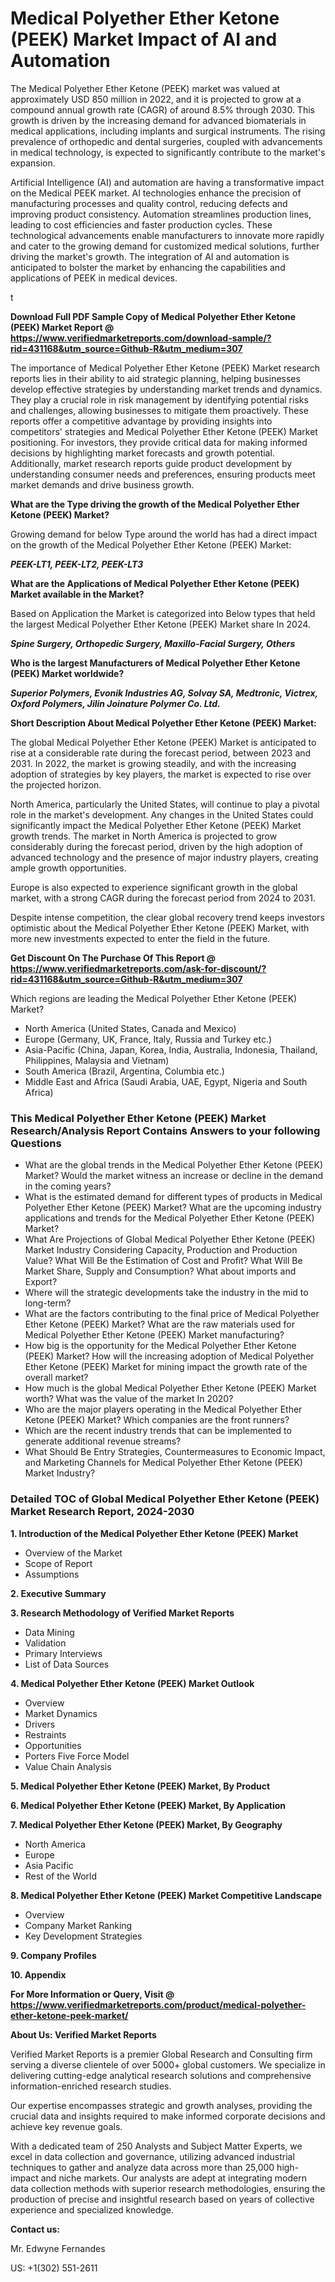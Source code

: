 <meta name="title" content="Global Medical Polyether Ether Ketone (PEEK) Market Impact of AI and Automation"><meta name="description" content="The Medical Polyether Ether Ketone (PEEK) market was valued at approximately USD 850 million in 2022, and it is projected to grow at a compound annual growth rate (CAG"><meta name="title" content="Medical Polyether Ether Ketone (PEEK) Market Size, Share, Scope, Trends, Growth, Opportunities, Analysis, Forecast"><h1>Medical Polyether Ether Ketone (PEEK) Market Impact of AI and Automation</h1><p>The Medical Polyether Ether Ketone (PEEK) market was valued at approximately USD 850 million in 2022, and it is projected to grow at a compound annual growth rate (CAGR) of around 8.5% through 2030. This growth is driven by the increasing demand for advanced biomaterials in medical applications, including implants and surgical instruments. The rising prevalence of orthopedic and dental surgeries, coupled with advancements in medical technology, is expected to significantly contribute to the market's expansion.</p><p>Artificial Intelligence (AI) and automation are having a transformative impact on the Medical PEEK market. AI technologies enhance the precision of manufacturing processes and quality control, reducing defects and improving product consistency. Automation streamlines production lines, leading to cost efficiencies and faster production cycles. These technological advancements enable manufacturers to innovate more rapidly and cater to the growing demand for customized medical solutions, further driving the market's growth. The integration of AI and automation is anticipated to bolster the market by enhancing the capabilities and applications of PEEK in medical devices.</p>t</p><p id="" class=""><strong>Download Full PDF Sample Copy of Medical Polyether Ether Ketone (PEEK) Market Report @ <a href="https://www.verifiedmarketreports.com/download-sample/?rid=431168&utm_source=Github-R&utm_medium=307" target="_blank">https://www.verifiedmarketreports.com/download-sample/?rid=431168&utm_source=Github-R&utm_medium=307</a></strong></p><p>The importance of&nbsp;Medical Polyether Ether Ketone (PEEK) Market research reports lies in their ability to aid strategic planning, helping businesses develop effective strategies by understanding market trends and dynamics. They play a crucial role in risk management by identifying potential risks and challenges, allowing businesses to mitigate them proactively. These reports offer a competitive advantage by providing insights into competitors' strategies and Medical Polyether Ether Ketone (PEEK) Market positioning. For investors, they provide critical data for making informed decisions by highlighting market forecasts and growth potential. Additionally, market research reports guide product development by understanding consumer needs and preferences, ensuring products meet market demands and drive business growth.</p><p><strong>What are the&nbsp;Type driving the growth of the Medical Polyether Ether Ketone (PEEK) Market?</strong></p><p id="" class="">Growing demand for below Type around the world has had a direct impact on the growth of the Medical Polyether Ether Ketone (PEEK) Market:</p><em><strong>PEEK-LT1, PEEK-LT2, PEEK-LT3</strong></em></p><strong>What are the&nbsp;Applications&nbsp;of Medical Polyether Ether Ketone (PEEK) Market available in the Market?</strong></p><p id="" class="">Based on Application the Market is categorized into Below types that held the largest Medical Polyether Ether Ketone (PEEK) Market share In 2024.</p><em><strong>Spine Surgery, Orthopedic Surgery, Maxillo-Facial Surgery, Others</strong></em></p><strong>Who is the largest Manufacturers of Medical Polyether Ether Ketone (PEEK) Market worldwide?</strong></p><p><em><strong>Superior Polymers, Evonik Industries AG, Solvay SA, Medtronic, Victrex, Oxford Polymers, Jilin Joinature Polymer Co. Ltd.</strong></em></p><p id="" class=""><strong>Short Description About Medical Polyether Ether Ketone (PEEK) Market:</strong></p><p>The global Medical Polyether Ether Ketone (PEEK) Market is anticipated to rise at a considerable rate during the forecast period, between 2023 and 2031. In 2022, the market is growing steadily, and with the increasing adoption of strategies by key players, the market is expected to rise over the projected horizon.</p><p>North America, particularly the United States, will continue to play a pivotal role in the market's development. Any changes in the United States could significantly impact the Medical Polyether Ether Ketone (PEEK) Market growth trends. The market in North America is projected to grow considerably during the forecast period, driven by the high adoption of advanced technology and the presence of major industry players, creating ample growth opportunities.</p><p>Europe is also expected to experience significant growth in the global market, with a strong CAGR during the forecast period from 2024 to 2031.</p><p>Despite intense competition, the clear global recovery trend keeps investors optimistic about the Medical Polyether Ether Ketone (PEEK) Market, with more new investments expected to enter the field in the future.</p><p id="" class=""><strong>Get Discount On The Purchase Of This Report @ <a href="https://www.verifiedmarketreports.com/ask-for-discount/?rid=431168&utm_source=Github-R&utm_medium=307" target="_blank">https://www.verifiedmarketreports.com/ask-for-discount/?rid=431168&utm_source=Github-R&utm_medium=307</a></strong></p>Which regions are leading the Medical Polyether Ether Ketone (PEEK) Market?</p><ul><li>North America (United States, Canada and Mexico)</li><li>Europe (Germany, UK, France, Italy, Russia and Turkey etc.)</li><li>Asia-Pacific (China, Japan, Korea, India, Australia, Indonesia, Thailand, Philippines, Malaysia and Vietnam)</li><li>South America (Brazil, Argentina, Columbia etc.)</li><li>Middle East and Africa (Saudi Arabia, UAE, Egypt, Nigeria and South Africa)</li></ul><h3 id="" class="">This Medical Polyether Ether Ketone (PEEK) Market Research/Analysis Report Contains Answers to your following Questions</h3><ul><li>What are the global trends in the Medical Polyether Ether Ketone (PEEK) Market? Would the market witness an increase or decline in the demand in the coming years?</li><li>What is the estimated demand for different types of products in Medical Polyether Ether Ketone (PEEK) Market? What are the upcoming industry applications and trends for the Medical Polyether Ether Ketone (PEEK) Market?</li><li>What Are Projections of Global Medical Polyether Ether Ketone (PEEK) Market Industry Considering Capacity, Production and Production Value? What Will Be the Estimation of Cost and Profit? What Will Be Market Share, Supply and Consumption? What about imports and Export?</li><li>Where will the strategic developments take the industry in the mid to long-term?</li><li>What are the factors contributing to the final price of Medical Polyether Ether Ketone (PEEK) Market? What are the raw materials used for Medical Polyether Ether Ketone (PEEK) Market manufacturing?</li><li>How big is the opportunity for the Medical Polyether Ether Ketone (PEEK) Market? How will the increasing adoption of Medical Polyether Ether Ketone (PEEK) Market for mining impact the growth rate of the overall market?</li><li>How much is the global Medical Polyether Ether Ketone (PEEK) Market worth? What was the value of the market In 2020?</li><li>Who are the major players operating in the Medical Polyether Ether Ketone (PEEK) Market? Which companies are the front runners?</li><li>Which are the recent industry trends that can be implemented to generate additional revenue streams?</li><li>What Should Be Entry Strategies, Countermeasures to Economic Impact, and Marketing Channels for Medical Polyether Ether Ketone (PEEK) Market Industry?</li></ul><h3 id="" class="">Detailed TOC of Global Medical Polyether Ether Ketone (PEEK) Market Research Report, 2024-2030</h3><p id="" class=""><strong>1. Introduction of the Medical Polyether Ether Ketone (PEEK) Market</strong></p><ul><li>Overview of the Market</li><li>Scope of Report</li><li>Assumptions</li></ul><p id="" class=""><strong>2. Executive Summary</strong></p><p id="" class=""><strong>3. Research Methodology of Verified Market Reports</strong></p><ul><li>Data Mining</li><li>Validation</li><li>Primary Interviews</li><li>List of Data Sources</li></ul><p id="" class=""><strong>4. Medical Polyether Ether Ketone (PEEK) Market Outlook</strong></p><ul><li>Overview</li><li>Market Dynamics</li><li>Drivers</li><li>Restraints</li><li>Opportunities</li><li>Porters Five Force Model</li><li>Value Chain Analysis</li></ul><p id="" class=""><strong>5. Medical Polyether Ether Ketone (PEEK) Market, By Product</strong></p><p id="" class=""><strong>6. Medical Polyether Ether Ketone (PEEK) Market, By Application</strong></p><p id="" class=""><strong>7. Medical Polyether Ether Ketone (PEEK) Market, By Geography</strong></p><ul><li>North America</li><li>Europe</li><li>Asia Pacific</li><li>Rest of the World</li></ul><p id="" class=""><strong>8. Medical Polyether Ether Ketone (PEEK) Market Competitive Landscape</strong></p><ul><li>Overview</li><li>Company Market Ranking</li><li>Key Development Strategies</li></ul><p id="" class=""><strong>9. Company Profiles</strong></p><p id="" class=""><strong>10. Appendix</strong></p><p id="" class=""><strong>For More Information or Query, Visit @ <a href="https://www.verifiedmarketreports.com/product/medical-polyether-ether-ketone-peek-market/" target="_blank">https://www.verifiedmarketreports.com/product/medical-polyether-ether-ketone-peek-market/</a></strong></p><p id="" class=""><strong>About Us: Verified Market Reports</strong></p><p id="" class="">Verified Market Reports is a premier Global Research and Consulting firm serving a diverse clientele of over 5000+ global customers. We specialize in delivering cutting-edge analytical research solutions and comprehensive information-enriched research studies.</p><p id="" class="">Our expertise encompasses strategic and growth analyses, providing the crucial data and insights required to make informed corporate decisions and achieve key revenue goals.</p><p id="" class="">With a dedicated team of 250 Analysts and Subject Matter Experts, we excel in data collection and governance, utilizing advanced industrial techniques to gather and analyze data across more than 25,000 high-impact and niche markets. Our analysts are adept at integrating modern data collection methods with superior research methodologies, ensuring the production of precise and insightful research based on years of collective experience and specialized knowledge.</p><p id="" class=""><strong>Contact us:</strong></p><p id="" class="">Mr. Edwyne Fernandes</p><p id="" class="">US: +1(302) 551-2611</p>